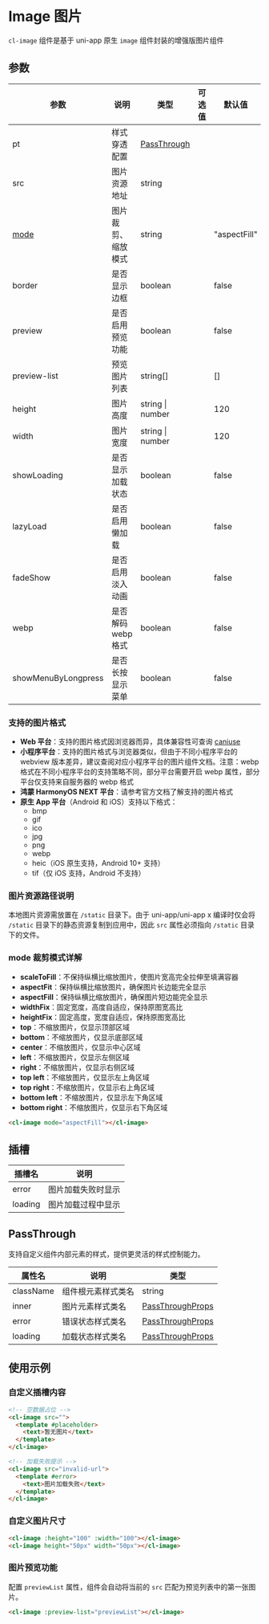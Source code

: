 # Image 图片

`cl-image` 组件是基于 uni-app 原生 `image` 组件封装的增强版图片组件

## 参数

| 参数                   | 说明               | 类型                        | 可选值 | 默认值       |
| ---------------------- | ------------------ | --------------------------- | ------ | ------------ |
| pt                     | 样式穿透配置       | [PassThrough](#passthrough) |        |              |
| src                    | 图片资源地址       | string                      |        |              |
| [mode](#mode-裁剪模式) | 图片裁剪、缩放模式 | string                      |        | "aspectFill" |
| border                 | 是否显示边框       | boolean                     |        | false        |
| preview                | 是否启用预览功能   | boolean                     |        | false        |
| preview-list           | 预览图片列表       | string[]                    |        | []           |
| height                 | 图片高度           | string \| number            |        | 120          |
| width                  | 图片宽度           | string \| number            |        | 120          |
| showLoading            | 是否显示加载状态   | boolean                     |        | false        |
| lazyLoad               | 是否启用懒加载     | boolean                     |        | false        |
| fadeShow               | 是否启用淡入动画   | boolean                     |        | false        |
| webp                   | 是否解码 webp 格式 | boolean                     |        | false        |
| showMenuByLongpress    | 是否长按显示菜单   | boolean                     |        | false        |

### 支持的图片格式

- **Web 平台**：支持的图片格式因浏览器而异，具体兼容性可查询 [caniuse](https://caniuse.com/)
- **小程序平台**：支持的图片格式与浏览器类似，但由于不同小程序平台的 webview 版本差异，建议查阅对应小程序平台的图片组件文档。注意：webp 格式在不同小程序平台的支持策略不同，部分平台需要开启 webp 属性，部分平台仅支持来自服务器的 webp 格式
- **鸿蒙 HarmonyOS NEXT 平台**：请参考官方文档了解支持的图片格式
- **原生 App 平台**（Android 和 iOS）支持以下格式：
  - bmp
  - gif
  - ico
  - jpg
  - png
  - webp
  - heic（iOS 原生支持，Android 10+ 支持）
  - tif（仅 iOS 支持，Android 不支持）

### 图片资源路径说明

本地图片资源需放置在 `/static` 目录下。由于 uni-app/uni-app x 编译时仅会将 `/static` 目录下的静态资源复制到应用中，因此 `src` 属性必须指向 `/static` 目录下的文件。

### mode 裁剪模式详解

- **scaleToFill**：不保持纵横比缩放图片，使图片宽高完全拉伸至填满容器
- **aspectFit**：保持纵横比缩放图片，确保图片长边能完全显示
- **aspectFill**：保持纵横比缩放图片，确保图片短边能完全显示
- **widthFix**：固定宽度，高度自适应，保持原图宽高比
- **heightFix**：固定高度，宽度自适应，保持原图宽高比
- **top**：不缩放图片，仅显示顶部区域
- **bottom**：不缩放图片，仅显示底部区域
- **center**：不缩放图片，仅显示中心区域
- **left**：不缩放图片，仅显示左侧区域
- **right**：不缩放图片，仅显示右侧区域
- **top left**：不缩放图片，仅显示左上角区域
- **top right**：不缩放图片，仅显示右上角区域
- **bottom left**：不缩放图片，仅显示左下角区域
- **bottom right**：不缩放图片，仅显示右下角区域

```html
<cl-image mode="aspectFill"></cl-image>
```

## 插槽

| 插槽名  | 说明               |
| ------- | ------------------ |
| error   | 图片加载失败时显示 |
| loading | 图片加载过程中显示 |

## PassThrough

支持自定义组件内部元素的样式，提供更灵活的样式控制能力。

| 属性名    | 说明               | 类型                                                       |
| --------- | ------------------ | ---------------------------------------------------------- |
| className | 组件根元素样式类名 | string                                                     |
| inner     | 图片元素样式类名   | [PassThroughProps](/src/components/pt.md#passthroughprops) |
| error     | 错误状态样式类名   | [PassThroughProps](/src/components/pt.md#passthroughprops) |
| loading   | 加载状态样式类名   | [PassThroughProps](/src/components/pt.md#passthroughprops) |

## 使用示例

### 自定义插槽内容

```html
<!-- 空数据占位 -->
<cl-image src="">
  <template #placeholder>
    <text>暂无图片</text>
  </template>
</cl-image>

<!-- 加载失败提示 -->
<cl-image src="invalid-url">
  <template #error>
    <text>图片加载失败</text>
  </template>
</cl-image>
```

### 自定义图片尺寸

```html
<cl-image :height="100" :width="100"></cl-image>
<cl-image height="50px" width="50px"></cl-image>
```

### 图片预览功能

配置 `previewList` 属性，组件会自动将当前的 `src` 匹配为预览列表中的第一张图片。

```html
<cl-image :preview-list="previewList"></cl-image>
```
